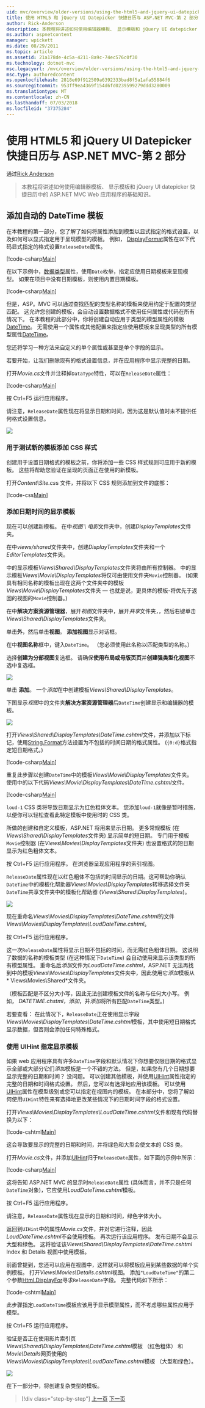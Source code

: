 ```yaml
---
uid: mvc/overview/older-versions/using-the-html5-and-jquery-ui-datepicker-popup-calendar-with-aspnet-mvc/using-the-html5-and-jquery-ui-datepicker-popup-calendar-with-aspnet-mvc-part-2
title: 使用 HTML5 和 jQuery UI Datepicker 快捷日历与 ASP.NET MVC-第 2 部分 |Microsoft Docs
author: Rick-Anderson
description: 本教程将讲述如何使用编辑器模板、 显示模板和 jQuery UI datepicker 快捷日历 ASP.NET MV 中的基础知识...
ms.author: aspnetcontent
manager: wpickett
ms.date: 08/29/2011
ms.topic: article
ms.assetid: 21a178de-4c5a-4211-8a9c-74ec576c0f30
ms.technology: dotnet-mvc
msc.legacyurl: /mvc/overview/older-versions/using-the-html5-and-jquery-ui-datepicker-popup-calendar-with-aspnet-mvc/using-the-html5-and-jquery-ui-datepicker-popup-calendar-with-aspnet-mvc-part-2
msc.type: authoredcontent
ms.openlocfilehash: 2818e69f912509a6392333bad8f5a1afa55884f6
ms.sourcegitcommit: 953ff9ea4369f154d6fd0239599279ddd3280009
ms.translationtype: MT
ms.contentlocale: zh-CN
ms.lasthandoff: 07/03/2018
ms.locfileid: "37375284"
---
```

<a name="using-the-html5-and-jquery-ui-datepicker-popup-calendar-with-aspnet-mvc---part-2"></a>使用 HTML5 和 jQuery UI Datepicker 快捷日历与 ASP.NET MVC-第 2 部分
====================
通过[Rick Anderson](https://github.com/Rick-Anderson)

> 本教程将讲述如何使用编辑器模板、 显示模板和 jQuery UI datepicker 快捷日历中的 ASP.NET MVC Web 应用程序的基础知识。


## <a name="adding-an-automatic-datetime-template"></a>添加自动的 DateTime 模板

在本教程的第一部分，您了解了如何将属性添加到模型以显式指定的格式设置，以及如何可以显式指定用于呈现模型的模板。 例如， [DisplayFormat](https://msdn.microsoft.com/library/system.componentmodel.dataannotations.displayformatattribute.aspx)属性在以下代码显式指定的格式设置`ReleaseDate`属性。

[!code-csharp[Main](using-the-html5-and-jquery-ui-datepicker-popup-calendar-with-aspnet-mvc-part-2/samples/sample1.cs)]

在以下示例中，[数据类型](https://msdn.microsoft.com/library/system.componentmodel.dataannotations.datatype.aspx)属性，使用`Date`枚举，指定应使用日期模板来呈现模型。 如果在项目中没有日期模板，则使用内置日期模板。

[!code-csharp[Main](using-the-html5-and-jquery-ui-datepicker-popup-calendar-with-aspnet-mvc-part-2/samples/sample2.cs)]

但是，ASP。MVC 可以通过查找匹配的类型名称的模板来使用约定于配置的类型匹配。 这允许您创建的模板，会自动设置数据格式不使用任何属性或代码在所有情况下。 在本教程的此部分中，你将创建自动应用于类型的模型属性的模板[DateTime](https://msdn.microsoft.com/library/system.datetime.aspx)。 无需使用一个属性或其他配置来指定应使用模板来呈现类型的所有模型属性[DateTime](https://msdn.microsoft.com/library/system.datetime.aspx)。

您还将学习一种方法来自定义的单个属性或甚至是单个字段的显示。

若要开始，让我们删除现有的格式设置信息，并在应用程序中显示完整的日期。

打开*Movie.cs*文件并注释掉`DataType`特性，可以在`ReleaseDate`属性：

[!code-csharp[Main](using-the-html5-and-jquery-ui-datepicker-popup-calendar-with-aspnet-mvc-part-2/samples/sample3.cs)]

按 Ctrl+F5 运行应用程序。

请注意，`ReleaseDate`属性现在将显示日期和时间，因为这是默认值时未不提供任何格式设置信息。

![](using-the-html5-and-jquery-ui-datepicker-popup-calendar-with-aspnet-mvc-part-2/_static/image1.png)

### <a name="adding-css-styles-for-testing-new-templates"></a>用于测试新的模板添加 CSS 样式

创建用于设置日期格式的模板之前，你将添加一些 CSS 样式规则可应用于新的模板。 这些将帮助您验证在呈现的页面正在使用的新模板。

打开*Content\Site.cs*s 文件，并将以下 CSS 规则添加到文件的底部：

[!code-css[Main](using-the-html5-and-jquery-ui-datepicker-popup-calendar-with-aspnet-mvc-part-2/samples/sample4.css)]

### <a name="adding-datetime-display-templates"></a>添加日期时间的显示模板

现在可以创建新模板。 在中*视图 \ 电影*文件夹中，创建*DisplayTemplates*文件夹。

在中*views/shared*文件夹中，创建*DisplayTemplates*文件夹和一个*EditorTemplates*文件夹。

中的显示模板*Views\Shared\DisplayTemplates*文件夹将由所有控制器。 中的显示模板*Views\Movie\DisplayTemplates*将仅可由使用文件夹`Movie`控制器。 (如果具有相同名称的模板出现在这两个文件夹中的模板*Views\Movie\DisplayTemplates*文件夹 — 也就是说，更具体的模板-将优先于返回的视图的`Movie`控制器。)

在中**解决方案资源管理器**，展开*视图*文件夹中，展开*共享*文件夹，，然后右键单击*Views\Shared\DisplayTemplates*文件夹。

单击**外**，然后单击**视图**。 **添加视图**显示对话框。

在中**视图名称**框中，键入`DateTime`。 （您必须使用此名称以匹配类型的名称。）

选择**创建为分部视图**复选框。 请确保**使用布局或母版页页**并**创建强类型化视图**不选中复选框。

![](using-the-html5-and-jquery-ui-datepicker-popup-calendar-with-aspnet-mvc-part-2/_static/image2.png)

单击 **添加**。 一个*添加*在中创建模板*Views\Shared\DisplayTemplates*。

下图显示*视图*中的文件夹**解决方案资源管理器**后`DateTime`创建显示和编辑器的模板。

![](using-the-html5-and-jquery-ui-datepicker-popup-calendar-with-aspnet-mvc-part-2/_static/image3.png)

打开*Views\Shared\DisplayTemplates\DateTime.cshtml*文件，并添加以下标记，使用[String.Format](https://msdn.microsoft.com/library/system.string.format.aspx)方法设置为不包括的时间日期的格式属性。 (`{0:d}`格式指定短日期格式。)

[!code-csharp[Main](using-the-html5-and-jquery-ui-datepicker-popup-calendar-with-aspnet-mvc-part-2/samples/sample5.cs)]

重复此步骤以创建`DateTime`中的模板*Views\Movie\DisplayTemplates*文件夹。 使用中的以下代码*Views\Movie\DisplayTemplates\DateTime.cshtml*文件。

[!code-csharp[Main](using-the-html5-and-jquery-ui-datepicker-popup-calendar-with-aspnet-mvc-part-2/samples/sample6.cs)]

`loud-1` CSS 类将导致日期显示为红色粗体文本。 您添加`loud-1`就像是暂时措施，以便你可以轻松查看此特定模板中使用时的 CSS 类。

所做的创建和自定义模板，ASP.NET 将用来显示日期。 更多常规模板 (在*Views\Shared\DisplayTemplates*文件夹) 显示简单的短日期。 专门用于模板`Movie`控制器 (在*Views\Movies\DisplayTemplates*文件夹) 也设置格式的短日期显示为红色粗体文本。

按 Ctrl+F5 运行应用程序。 在浏览器呈现应用程序的索引视图。

`ReleaseDate`属性现在以红色粗体不包括的时间显示的日期。这可帮助你确认`DateTime`中的模板化帮助器*Views\Movies\DisplayTemplates*转移选择文件夹`DateTime`共享文件夹中的模板化帮助器 (*Views\Shared\DisplayTemplates*)。

![](using-the-html5-and-jquery-ui-datepicker-popup-calendar-with-aspnet-mvc-part-2/_static/image4.png)

现在重命名*Views\Movies\DisplayTemplates\DateTime.cshtml*的文件*Views\Movies\DisplayTemplates\LoudDateTime.cshtml*。

按 Ctrl+F5 运行应用程序。

这一次`ReleaseDate`属性将显示日期不包括的时间，而无需红色粗体日期。 这说明了数据的名称的模板类型 (在这种情况下`DateTime`) 会自动使用来显示该类型的所有模型属性。 重命名后*添加*文件为*LoudDateTime.cshtml*，ASP.NET 无法再找到中的模板*Views\Movies\DisplayTemplates*文件夹中，因此使用它*添加*模板从 * Views\Movies\Shared\*文件夹。

（模板匹配是不区分大小写，因此无法创建模板文件的名称与任何大小写。 例如， *DATETIME.chstml，添加*，并*添加*将所有匹配`DateTime`类型。)

若要查看： 在此情况下，`ReleaseDate`正在使用显示字段*Views\Movies\DisplayTemplates\DateTime.cshtml*模板，其中使用短日期格式显示数据，但否则会添加任何特殊格式。

### <a name="using-uihint-to-specify-a-display-template"></a>使用 UIHint 指定显示模板

如果 web 应用程序具有许多`DateTime`字段和默认情况下你想要仅限日期的格式显示全部或大部分它们*添加*模板是一个不错的方法。 但是，如果您有几个日期想要显示完整的日期和时间？ 没问题。 可以创建其他模板，并使用[UIHint](https://msdn.microsoft.com/library/system.componentmodel.dataannotations.uihintattribute.uihint.aspx)属性指定的完整的日期和时间格式设置。 然后，您可以有选择地应用该模板。 可以使用[UIHint](https://msdn.microsoft.com/library/system.componentmodel.dataannotations.uihintattribute.uihint.aspx)属性在模型级别或您可以指定在视图内的模板。 在本部分中，您将了解如何使用`UIHint`特性来有选择地更改某些情况下的日期时间字段的格式设置。

打开*Views\Movies\DisplayTemplates\LoudDateTime.cshtml*文件和现有代码替换为以下：

[!code-cshtml[Main](using-the-html5-and-jquery-ui-datepicker-popup-calendar-with-aspnet-mvc-part-2/samples/sample7.cshtml)]

这会导致要显示的完整的日期和时间，并将绿色和大型会使文本的 CSS 类。

打开*Movie.cs*文件，并添加[UIHint](https://msdn.microsoft.com/library/system.componentmodel.dataannotations.uihintattribute.uihint.aspx)归于`ReleaseDate`属性，如下面的示例中所示：

[!code-csharp[Main](using-the-html5-and-jquery-ui-datepicker-popup-calendar-with-aspnet-mvc-part-2/samples/sample8.cs)]

这将告知 ASP.NET MVC 的显示时`ReleaseDate`属性 (具体而言，并不只是任何`DateTime`对象)，它应使用*LoudDateTime.cshtml*模板。

按 Ctrl+F5 运行应用程序。

请注意，`ReleaseDate`属性现在显示的日期和时间，绿色字体大小。

返回到`UIHint`中的属性*Movie.cs*文件，并对它进行注释，因此*LoudDateTime.cshtml*不会使用模板。 再次运行该应用程序。 发布日期不会显示大型和绿色。 这将验证该*Views\Shared\DisplayTemplates\DateTime.cshtml* Index 和 Details 视图中使用模板。

前面曾提到，您还可以应用在视图中，这样就可以将模板应用到某些数据的单个实例模板。 打开*Views\Movies\Details.cshtml*视图。 添加`"LoudDateTime"`的第二个参数[Html.DisplayFor](https://msdn.microsoft.com/library/ee407420.aspx)寻求`ReleaseDate`字段。 完整代码如下所示：

[!code-cshtml[Main](using-the-html5-and-jquery-ui-datepicker-popup-calendar-with-aspnet-mvc-part-2/samples/sample9.cshtml)]

此步骤指定`LoudDateTime`模板应该用于显示模型属性，而不考虑哪些属性应用于模型。

按 Ctrl+F5 运行应用程序。

验证是否正在使用影片索引页*Views\Shared\DisplayTemplates\DateTime.cshtml*模板 （红色粗体） 和*Movie\Details*网页使用的*Views\Movies\DisplayTemplates\LoudDateTime.cshtml*模板 （大型和绿色）。

![](using-the-html5-and-jquery-ui-datepicker-popup-calendar-with-aspnet-mvc-part-2/_static/image5.png)

在下一部分中，将创建复杂类型的模板。

> [!div class="step-by-step"]
> [上一页](using-the-html5-and-jquery-ui-datepicker-popup-calendar-with-aspnet-mvc-part-1.md)
> [下一页](using-the-html5-and-jquery-ui-datepicker-popup-calendar-with-aspnet-mvc-part-3.md)

